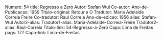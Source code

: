 Numero: 54
title: Regresso a Zero
Autor: Stefan Wul
Co-autor: 
Ano-de-Publicacao: 1959
Titulo-original: Retour a O
Tradutor: Maria Adelaide Correia Freire
Co-tradutor: Raul Correia
Ano-de-edicao: 1956
alias: Stefan-Wul
Autor2-alias: 
Tradutor1-alias: Maria-Adelaide-Correia-Freire
Tradutor2-alias: Raul-Correia
Titulo-link: 54-Regresso-a-Zero
Capa: Lima de Freitas
pags: 177
Capa-link: Lima-de-Freitas